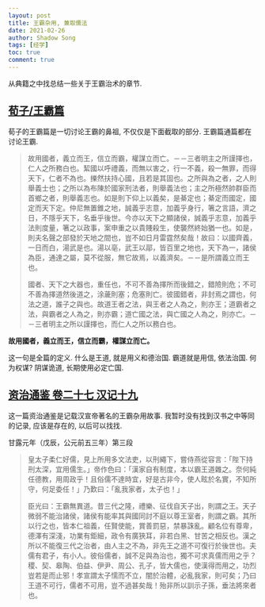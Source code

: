 ```yaml
---
layout: post
title: 王霸杂用, 兼取儒法
date: 2021-02-26
author: Shadow Song
tags: [经学]
toc: true
comment: true
---
```


从典籍之中找总结一些关于王霸治术的章节. 

## [荀子/王霸篇](https://zh.m.wikisource.org/zh/%E8%8D%80%E5%AD%90/%E7%8E%8B%E9%9C%B8%E7%AF%87)

荀子的王霸篇是一切讨论王霸的鼻祖, 不仅仅是下面截取的部分. 王霸篇通篇都在讨论王霸. 

> 故用國者，義立而王，信立而霸，權謀立而亡。－－三者明主之所謹擇也，仁人之所務白也。絜國以呼禮義，而無以害之，行一不義，殺一無罪，而得天下，仁者不為也。擽然扶持心國，且若是其固也。之所與為之者，之人則舉義士也；之所以為布陳於國家刑法者，則舉義法也；主之所極然帥群臣而首鄉之者，則舉義志也。如是則下仰上以義矣，是綦定也；綦定而國定，國定而天下定。仲尼無置錐之地，誠義乎志意，加義乎身行，箸之言語，濟之日，不隱乎天下，名垂乎後世。今亦以天下之顯諸侯，誠義乎志意，加義乎法則度量，箸之以政事，案申重之以貴賤殺生，使襲然終始猶一也。如是，則夫名聲之部發於天地之間也，豈不如日月雷霆然矣哉！故曰：以國齊義，一日而白，湯武是也。湯以亳，武王以鄗，皆百里之地也，天下為一，諸侯為臣，通達之屬，莫不從服，無它故焉，以義濟矣。－－是所謂義立而王也。
> 
> 國者、天下之大器也，重任也，不可不善為擇所而後錯之，錯險則危；不可不善為擇道然後道之，涂薉則塞；危塞則亡。彼國錯者，非封焉之謂也，何法之道，誰子之與也。故道王者之法，與王者之人為之，則亦王；道霸者之法，與霸者之人為之，則亦霸；道亡國之法，與亡國之人為之，則亦亡。－－三者明主之所以謹擇也，而仁人之所以務白也。

**故用國者，義立而王，信立而霸，權謀立而亡。**

这一句是全篇的定义. 什么是王道, 就是用义和德治国. 霸道就是用信, 依法治国. 何为权谋? 阴谋诡道, 长期使用必定亡国. 

## [资治通鉴 卷二十七 汉记十九](https://zh.m.wikisource.org/wiki/%E8%B3%87%E6%B2%BB%E9%80%9A%E9%91%91/%E5%8D%B7027)

这一篇资治通鉴是记载汉宣帝著名的王霸杂用故事. 我暂时没有找到汉书之中等同的记录, 应该是存在的, 以后可以找找. 

甘露元年（戊辰，公元前五三年）第三段

> 皇太子柔仁好儒，見上所用多文法吏，以刑繩下，嘗侍燕從容言：「陛下持刑太深，宜用儒生。」帝作色曰：「漢家自有制度，本以霸王道雜之。奈何純任德教，用周政乎！且俗儒不達時宜，好是古非今，使人眩於名實，不知所守，何足委任！」乃歎曰：「亂我家者，太子也！」
> 
> 臣光曰：王霸無異道。昔三代之隆，禮樂、征伐自天子出，則謂之王。天子微弱不能治諸侯，諸侯有能率其與國同討不庭以尊王室者，則謂之霸。其所以行之也，皆本仁祖義，任賢使能，賞善罰惡，禁暴誅亂。顧名位有尊卑，德澤有深淺，功業有鉅細，政令有廣狹耳，非若白黑、甘苦之相反也。漢之所以不能復三代之治者，由人主之不為，非先王之道不可復行於後世也。夫儒有君子，有小人。彼俗儒者，誠不足與為治也，獨不可求真儒而用之乎？稷、契、皋陶、伯益、伊尹、周公、孔子，皆大儒也，使漢得而用之，功烈豈若是而止邪！孝宣謂太子懦而不立，闇於治體，必亂我家，則可矣；乃曰王道不可行，儒者不可用，豈不過甚矣哉！殆非所以訓示子孫，垂法將來者也。

